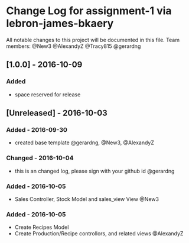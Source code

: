 # Change Log for assignment-1 via lebron-james-bkaery
All notable changes to this project will be documented in this file.
Team members:
@New3
@AlexandyZ
@Tracy815
@gerardng

## [1.0.0] - 2016-10-09
### Added
- space reserved for release

## [Unreleased] - 2016-10-03
### Added - 2016-09-30 
- created base template @gerardng, @New3, @AlexandyZ
 
### Changed - 2016-10-04 
- this is an changed log, please sign with your github id @gerardng
 
### Added - 2016-10-05
 - Sales Controller, Stock Model and sales_view View @New3

### Added - 2016-10-05
 - Create Recipes Model
 - Create Production/Recipe controllors, and related views @AlexandyZ
